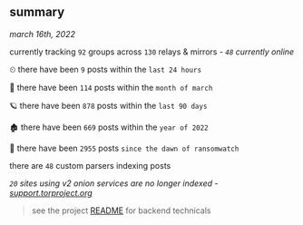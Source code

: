 
## summary
_march 16th, 2022_

currently tracking `92` groups across `130` relays & mirrors - _`48` currently online_

⏲ there have been `9` posts within the `last 24 hours`

🦈 there have been `114` posts within the `month of march`

🪐 there have been `878` posts within the `last 90 days`

🏚 there have been `669` posts within the `year of 2022`

🦕 there have been `2955` posts `since the dawn of ransomwatch`

there are `48` custom parsers indexing posts

_`20` sites using v2 onion services are no longer indexed - [support.torproject.org](https://support.torproject.org/onionservices/v2-deprecation/)_

> see the project [README](https://github.com/thetanz/ransomwatch#ransomwatch--) for backend technicals
